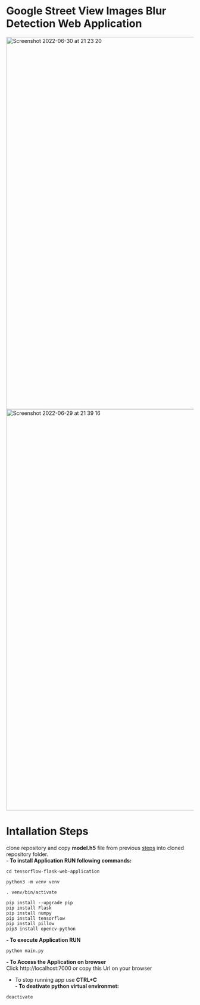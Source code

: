 # Google Street View Images Blur Detection Web Application 
<img width="999" alt="Screenshot 2022-06-30 at 21 23 20" src="https://user-images.githubusercontent.com/43514418/176760922-8a66e9f2-d444-453f-a081-ada8644de074.png"> <br/>
<img width="1077" alt="Screenshot 2022-06-29 at 21 39 16" src="https://user-images.githubusercontent.com/43514418/176536319-ce4e30da-eefb-47d2-a69f-c23e5f391148.png"><br/>
# Intallation Steps 
clone repository and copy  **model.h5**  file from previous [steps](https://github.com/MasoudMoeini/Google-Street-View-Images-Blur-Detection) into cloned repository folder. <br/>
**- To install Application RUN following commands:**  <br/>
```
cd tensorflow-flask-web-application
```
```
python3 -m venv venv 
```
```
. venv/bin/activate 
``` 
```
pip install --upgrade pip 
pip install Flask 
pip install numpy 
pip install tensorflow 
pip install pillow 
pip3 install opencv-python 
```
**- To execute Application RUN**  <br/>
```
python main.py
```
**- To Access the Application on browser**  <br/>
Click http://localhost:7000 or copy this Url on your browser<br/>
- To stop running app use  **CTRL+C**  <br/>
**- To deativate python virtual environmet:**  <br/>
```
deactivate 
```
